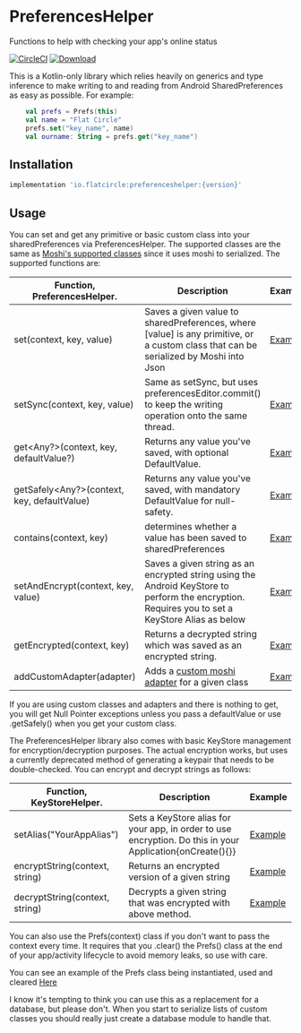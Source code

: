 # PreferencesHelper
Functions to help with checking your app's online status

[![CircleCI](https://circleci.com/gh/flatcircle/PreferencesHelper.svg?style=svg)](https://circleci.com/gh/flatcircle/PreferencesHelper) [ ![Download](https://api.bintray.com/packages/flatcircle/PreferencesHelper/preferenceshelper/images/download.svg) ](https://bintray.com/flatcircle/PreferencesHelper/preferenceshelper/_latestVersion)

This is a Kotlin-only library which relies heavily on generics and type inference to make writing to and reading from Android SharedPreferences as easy as possible. For example:

```kotlin
    val prefs = Prefs(this)
    val name = "Flat Circle"
    prefs.set("key_name", name)
    val ourname: String = prefs.get("key_name")

```

Installation
--------

```groovy
implementation 'io.flatcircle:preferenceshelper:{version}'
```

Usage
-----

You can set and get any primitive or basic custom class into your sharedPreferences via PreferencesHelper. The supported classes are the same as [Moshi's supported classes](https://github.com/square/moshi#built-in-type-adapters) since it uses moshi to serialized. The supported functions are:

| Function, PreferencesHelper.  | Description | Example |
| ------------- | ------------- | ------------- |
| set(context, key, value) | Saves a given value to sharedPreferences, where [value] is any primitive, or a custom class that can be serialized by Moshi into Json | [Example](https://github.com/flatcircle/PreferencesHelper/blob/master/app/src/main/java/io/flatcircle/preferencehelperexample/MainActivity.kt#L24)  |
| setSync(context, key, value) | Same as setSync, but uses preferencesEditor.commit() to keep the writing operation onto the same thread. | [Example](https://github.com/flatcircle/PreferencesHelper/blob/master/app/src/main/java/io/flatcircle/preferencehelperexample/MainActivity.kt#L24)  |
| get<Any?>(context, key, defaultValue?)  | Returns any value you've saved, with optional DefaultValue. | [Example](https://github.com/flatcircle/PreferencesHelper/blob/master/app/src/main/java/io/flatcircle/preferencehelperexample/MainActivity.kt#L26)  |
| getSafely<Any?>(context, key, defaultValue)  | Returns any value you've saved, with mandatory DefaultValue for null-safety. | [Example](https://github.com/flatcircle/PreferencesHelper/blob/master/app/src/main/java/io/flatcircle/preferencehelperexample/MainActivity.kt#L26)  |
| contains(context, key) | determines whether a value has been saved to sharedPreferences | [Example](https://github.com/flatcircle/PreferencesHelper/blob/master/app/src/main/java/io/flatcircle/preferencehelperexample/MainActivity.kt#L32)  |
| setAndEncrypt(context, key, value) | Saves a given string as an encrypted string using the Android KeyStore to perform the encryption. Requires you to set a KeyStore Alias as below | [Example](https://github.com/flatcircle/PreferencesHelper/blob/master/app/src/main/java/io/flatcircle/preferencehelperexample/MainActivity.kt#L32)  |
| getEncrypted(context, key) | Returns a decrypted string which was saved as an encrypted string. | [Example](https://github.com/flatcircle/PreferencesHelper/blob/master/app/src/main/java/io/flatcircle/preferencehelperexample/MainActivity.kt#L32)  |
| addCustomAdapter<Class>(adapter) | Adds a [custom moshi adapter](https://github.com/square/moshi#custom-type-adapters) for a given class | [Example](https://github.com/flatcircle/PreferencesHelper/blob/master/app/src/main/java/io/flatcircle/preferencehelperexample/MainActivity.kt#L72)  |

If you are using custom classes and adapters and there is nothing to get, you will get Null Pointer exceptions unless you pass a defaultValue or use .getSafely() when you get your custom class.

The PreferencesHelper library also comes with basic KeyStore management for encryption/decryption purposes. The actual encryption works, but uses a currently deprecated method of generating a keypair that needs to be double-checked. You can encrypt and decrypt strings as follows:

| Function, KeyStoreHelper.  | Description | Example |
| ------------- | ------------- | ------------- |
| setAlias("YourAppAlias") | Sets a KeyStore alias for your app, in order to use encryption. Do this in your Application{onCreate(){}} | [Example](https://github.com/flatcircle/PreferencesHelper/blob/master/app/src/main/java/io/flatcircle/preferencehelperexample/MainActivity.kt#L32)  |
| encryptString(context, string) | Returns an encrypted version of a given string | [Example](https://github.com/flatcircle/PreferencesHelper/blob/master/app/src/main/java/io/flatcircle/preferencehelperexample/MainActivity.kt#L32)  |
| decryptString(context, string) | Decrypts a given string that was encrypted with above method. | [Example](https://github.com/flatcircle/PreferencesHelper/blob/master/app/src/main/java/io/flatcircle/preferencehelperexample/MainActivity.kt#L32)  |

You can also use the Prefs(context) class if you don't want to pass the context every time. It requires that you .clear() the Prefs() class at the end of your app/activity lifecycle to avoid memory leaks, so use with care.

You can see an example of the Prefs class being instantiated, used and cleared [Here](https://github.com/flatcircle/PreferencesHelper/blob/master/app/src/main/java/io/flatcircle/preferencehelperexample/MainActivity.kt#L122)

I know it's tempting to think you can use this as a replacement for a database, but please don't. When you start to serialize lists of custom classes you should really just create a database module to handle that.